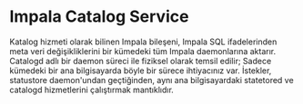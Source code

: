 # Impala Catalog Service

Katalog hizmeti olarak bilinen Impala bileşeni, Impala SQL ifadelerinden meta veri değişikliklerini bir kümedeki tüm Impala daemonlarına aktarır. Catalogd adlı bir daemon süreci ile fiziksel olarak temsil edilir; Sadece kümedeki bir ana bilgisayarda böyle bir sürece ihtiyacınız var. İstekler, statustore daemon'undan geçtiğinden, aynı ana bilgisayardaki statetored ve catalogd hizmetlerini çalıştırmak mantıklıdır.
